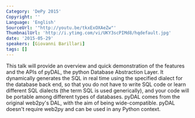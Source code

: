 ```yaml
---
Category: 'DePy 2015'
Copyright: ''
Language: 'English'
SourceUrl: '"http://youtu.be/tkxExOXAeZw"'
ThumbnailUrl: 'http://i.ytimg.com/vi/UKY3scPIMd8/hqdefault.jpg'
date: '2015-05-29'
speakers: [Giovanni Barillari]
tags: []
---
```

This talk will provide an overview and quick demonstration of the features and the APIs of pyDAL, the python Database Abstraction Layer.  It dynamically generates the SQL in real time using the specified dialect for the database back end, so that you do not have to write SQL code or learn different SQL dialects (the term SQL is used generically), and your code will be portable among different types of databases.  pyDAL comes from the original web2py's DAL, with the aim of being wide-compatible. pyDAL doesn't require web2py and can be used in any Python context.